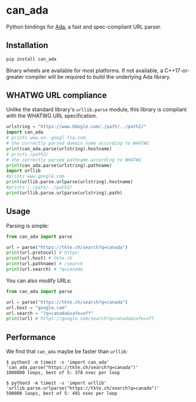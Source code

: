 # can_ada

Python bindings for [Ada][], a fast and spec-compliant URL parser.

## Installation

```bash
pip install can_ada
```

Binary wheels are available for most platforms. If not available, a
C++17-or-greater compiler will be required to build the underlying Ada library.

##  WHATWG URL compliance

Unlike the standard library's `urllib.parse` module, this library is compliant with the WHATWG URL specification.

```python
urlstring = "https://www.GOoglé.com/./path/../path2/"
import can_ada
# prints www.xn--googl-fsa.com,
# the correctly parsed domain name according to WHATWG
print(can_ada.parse(urlstring).hostname)
# prints /path2/
# the correctly parsed pathname according to WHATWG
print(can_ada.parse(urlstring).pathname)
import urllib
#prints www.googlé.com
print(urllib.parse.urlparse(urlstring).hostname)
#prints /./path/../path2/
print(urllib.parse.urlparse(urlstring).path)
```

## Usage

Parsing is simple:

```python
from can_ada import parse

url = parse("https://tkte.ch/search?q=canada")
print(url.protocol) # https:
print(url.host) # tkte.ch
print(url.pathname) # /search
print(url.search) # ?q=canada
```

You can also modify URLs:

```python
from can_ada import parse

url = parse("https://tkte.ch/search?q=canada")
url.host = "google.com"
url.search = "?q=canada&safe=off"
print(url) # https://google.com/search?q=canada&safe=off
```

## Performance

We find that `can_ada` maybe be faster than `urllib`:

```
$ python3 -m timeit -s 'import can_ada' 'can_ada.parse("https://tkte.ch/search?q=canada")'
1000000 loops, best of 5: 378 nsec per loop

$ python3 -m timeit -s 'import urllib' 'urllib.parse.urlparse("https://tkte.ch/search?q=canada")'
500000 loops, best of 5: 491 nsec per loop
```


[Ada]: https://ada-url.com/